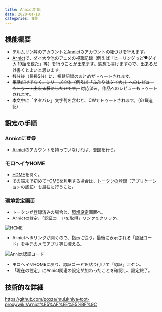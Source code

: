 ```yaml
---
title: Annict対応
date: 2020-08-18
categories: 機能
---
```


## 機能概要

- デルムリン丼のアカウントと[Annict](https://annict.jp)のアカウントの紐づけを行えます。
- [Annict](https://annict.jp)で、ダイ大や他のアニメの視聴記録（例えば「ヒーリングっど♥ダイ大 19話を観た」等）を行うことが出来ます。感想も書けますので、出来るだけ書くとよいと思います。
- 数分後（最長5分）に、視聴記録のまとめがトゥートされます。
- ~~単話だけでなく、シリーズ全体（例えば「ふたりはダイ大」）へのレビューもトゥート出来る様にしたいです。~~ 対応済み。作品へのレビューもトゥートされます。
- 本文中に「ネタバレ」文字列を含むと、CWでトゥートされます。（8/18追記）

## 設定の手順

### Annictに登録

- [Annict](https://annict.jp)のアカウントを持っていなければ、[登録](https://annict.jp/sign_up)を行う。

### モロヘイヤHOME

- [HOME](https://mstdn.delmulin.com/mulukhiya)を開く。
- その端末で初めて[HOME](https://mstdn.delmulin.com/mulukhiya)を利用する場合は、[トークンの登録](https://mstdn.delmulin.com/mulukhiya/app/auth)（アプリケーションの認証）を最初に行うこと。

### 環境設定画面

- トークンが登録済みの場合は、[環境設定](https://mstdn.delmulin.com/mulukhiya/app/config)画面へ。
- Annictの設定、「認証コードを取得」リンクをクリック。

![HOME](HOME.png)

- Annictへのリンクが開くので、指示に従う。最後に表示される「認証コード」を手元のメモアプリ等に控える。

![Annict認証コード](Annict認証.png)

- モロヘイヤHOMEに戻り、認証コードを貼り付けて「認証」ボタン。
- 「現在の設定」にAnnict関連の設定が加わったことを確認し、設定終了。

## 技術的な詳細
https://github.com/pooza/mulukhiya-toot-proxy/wiki/Annict%E5%AF%BE%E5%BF%9C
